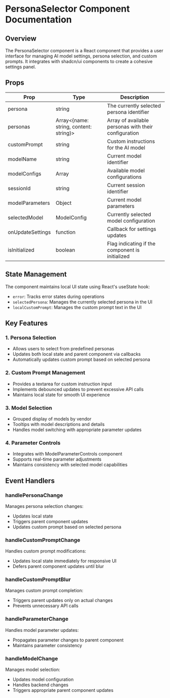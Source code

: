 # PersonaSelector Component Documentation

## Overview
The PersonaSelector component is a React component that provides a user interface for managing AI model settings, persona selection, and custom prompts. It integrates with shadcn/ui components to create a cohesive settings panel.

## Props

| Prop | Type | Description |
|------|------|-------------|
| persona | string | The currently selected persona identifier |
| personas | Array<{name: string, content: string}> | Array of available personas with their configuration |
| customPrompt | string | Custom instructions for the AI model |
| modelName | string | Current model identifier |
| modelConfigs | Array<ModelConfig> | Available model configurations |
| sessionId | string | Current session identifier |
| modelParameters | Object | Current model parameters |
| selectedModel | ModelConfig | Currently selected model configuration |
| onUpdateSettings | function | Callback for settings updates |
| isInitialized | boolean | Flag indicating if the component is initialized |

## State Management

The component maintains local UI state using React's useState hook:
- `error`: Tracks error states during operations
- `selectedPersona`: Manages the currently selected persona in the UI
- `localCustomPrompt`: Manages the custom prompt text in the UI

## Key Features

### 1. Persona Selection
- Allows users to select from predefined personas
- Updates both local state and parent component via callbacks
- Automatically updates custom prompt based on selected persona

### 2. Custom Prompt Management
- Provides a textarea for custom instruction input
- Implements debounced updates to prevent excessive API calls
- Maintains local state for smooth UI experience

### 3. Model Selection
- Grouped display of models by vendor
- Tooltips with model descriptions and details
- Handles model switching with appropriate parameter updates

### 4. Parameter Controls
- Integrates with ModelParameterControls component
- Supports real-time parameter adjustments
- Maintains consistency with selected model capabilities

## Event Handlers

### handlePersonaChange
Manages persona selection changes:
- Updates local state
- Triggers parent component updates
- Updates custom prompt based on selected persona

### handleCustomPromptChange
Handles custom prompt modifications:
- Updates local state immediately for responsive UI
- Defers parent component updates until blur

### handleCustomPromptBlur
Manages custom prompt completion:
- Triggers parent updates only on actual changes
- Prevents unnecessary API calls

### handleParameterChange
Handles model parameter updates:
- Propagates parameter changes to parent component
- Maintains parameter consistency

### handleModelChange
Manages model selection:
- Updates model configuration
- Handles backend changes
- Triggers appropriate parent component updates
